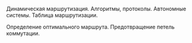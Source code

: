 Динамическая маршрутизация. Алгоритмы, протоколы. Автономные системы. Таблица маршрутизации.

Определение оптимального маршрута. Предотвращение петель коммутации.